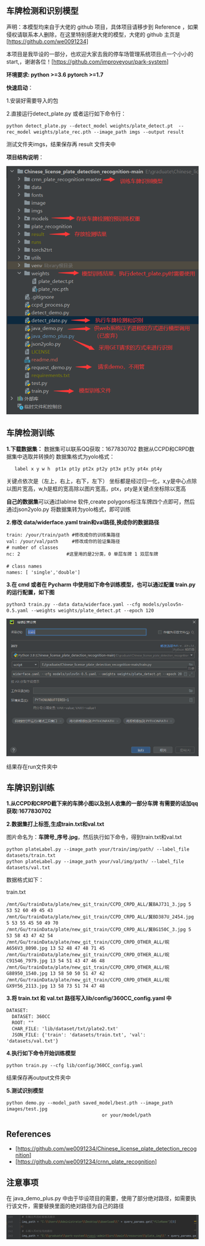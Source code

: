 ## **车牌检测和识别模型**

声明：本模型均来自于大佬的 github 项目，具体项目请移步到 Reference ，如果侵权请联系本人删除，在这里特别感谢大佬的模型，大佬的 github 主页是[https://github.com/we0091234]

本项目是我毕设的一部分，也欢迎大家去我的停车场管理系统项目点一个小小的start,，谢谢各位！[https://github.com/improveyour/park-system]



**环境要求: python >=3.6  pytorch >=1.7**

**快速启动**：

1.安装好需要导入的包

2.直接运行detect_plate.py 或者运行如下命令行：

```
python detect_plate.py --detect_model weights/plate_detect.pt  --rec_model weights/plate_rec.pth --image_path imgs --output result
```

测试文件夹imgs，结果保存再 result 文件夹中

**项目结构说明**：



![QQ截图20240610134237](readme.assets/QQ截图20240610134237.png)



## **车牌检测训练**

**1.下载数据集：**  数据集可以联系QQ获取：1677830702
数据从CCPD和CRPD数据集中选取并转换的
   数据集格式为yolo格式：

```
   label x y w h  pt1x pt1y pt2x pt2y pt3x pt3y pt4x pt4y
```

   关键点依次是（左上，右上，右下，左下）
   坐标都是经过归一化，x,y是中心点除以图片宽高，w,h是框的宽高除以图片宽高，ptx，pty是关键点坐标除以宽高

   **自己的数据集**可以通过lablme 软件,create polygons标注车牌四个点即可，然后通过json2yolo.py 将数据集转为yolo格式，即可训练

**2.修改 data/widerface.yaml    train和val路径,换成你的数据路径**

```
train: /your/train/path #修改成你的训练集路径
val: /your/val/path     #修改成你的验证集路径
# number of classes
nc: 2                 #这里用的是2分类，0 单层车牌 1 双层车牌

# class names
names: [ 'single','double']

```

**3.在 cmd 或者在 Pycharm 中使用如下命令训练模型，也可以通过配置 train.py 的运行配置，如下图**

```
python3 train.py --data data/widerface.yaml --cfg models/yolov5n-0.5.yaml --weights weights/plate_detect.pt --epoch 120
```

![QQ截图20240610140103](readme.assets/QQ截图20240610140103.png)

结果存在run文件夹中



## **车牌识别训练**

**1.从CCPD和CRPD截下来的车牌小图以及别人收集的一部分车牌 有需要的话加qq获取:1677830702**

**2.数据集打上标签,生成train.txt和val.txt**

图片命名为：**车牌号_序号.jpg**，然后执行如下命令，得到train.txt和val.txt

```
python plateLabel.py --image_path your/train/img/path/ --label_file datasets/train.txt
python plateLabel.py --image_path your/val/img/path/ --label_file datasets/val.txt
```

数据格式如下：

train.txt

```
/mnt/Gu/trainData/plate/new_git_train/CCPD_CRPD_ALL/冀BAJ731_3.jpg 5 53 52 60 49 45 43 
/mnt/Gu/trainData/plate/new_git_train/CCPD_CRPD_ALL/冀BD387U_2454.jpg 5 53 55 45 50 49 70 
/mnt/Gu/trainData/plate/new_git_train/CCPD_CRPD_ALL/冀BG150C_3.jpg 5 53 58 43 47 42 54 
/mnt/Gu/trainData/plate/new_git_train/CCPD_CRPD_OTHER_ALL/皖A656V3_8090.jpg 13 52 48 47 48 71 45 
/mnt/Gu/trainData/plate/new_git_train/CCPD_CRPD_OTHER_ALL/皖C91546_7979.jpg 13 54 51 43 47 46 48 
/mnt/Gu/trainData/plate/new_git_train/CCPD_CRPD_OTHER_ALL/皖G88950_1540.jpg 13 58 50 50 51 47 42 
/mnt/Gu/trainData/plate/new_git_train/CCPD_CRPD_OTHER_ALL/皖GX9Y56_2113.jpg 13 58 73 51 74 47 48 
```

**3.将 train.txt  和 val.txt 路径写入lib/config/360CC_config.yaml 中**

```
DATASET:
  DATASET: 360CC
  ROOT: ""
  CHAR_FILE: 'lib/dataset/txt/plate2.txt'
  JSON_FILE: {'train': 'datasets/train.txt', 'val': 'datasets/val.txt'}
```

**4.执行如下命令开始训练模型**

```
python train.py --cfg lib/config/360CC_config.yaml
```

结果保存再output文件夹中

**5.测试识别模型**

```
python demo.py --model_path saved_model/best.pth --image_path images/test.jpg
                                   or your/model/path
```

## References

- [https://github.com/we0091234/Chinese_license_plate_detection_recognition]
- [https://github.com/we0091234/crnn_plate_recognition]

## 注意事项

在 java_demo_plus.py  中由于毕设项目的需要，使用了部分绝对路径，如需要执行该文件，需要替换里面的绝对路径为自己的路径

![QQ截图20240610142211](readme.assets/QQ截图20240610142211.png)

